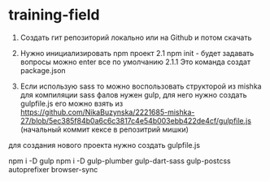 # training-field

1. Создать гит репозиторий локально или на Github и потом скачать

2. Нужно инициализировать npm проект
  2.1 npm init - будет задавать вопросы можно enter все по умолчанию
      2.1.1 Это команда создат package.json
3. Если использую sass то можно воспользовать структорой из mishka
  для компиляции sass фалов нужен gulp, для него нужно создать gulpfile.js его можно взять из https://github.com/NikaBuzynska/2221685-mishka-27/blob/5ec385f84b0a6c6c3817c4e54b003ebb422de4cf/gulpfile.js (начальный коммит кексе в репозитрий мишки)

для создания нового проекта нужно создать gulpfile.js

npm i -D gulp
npm i -D gulp-plumber gulp-dart-sass gulp-postcss autoprefixer browser-sync
